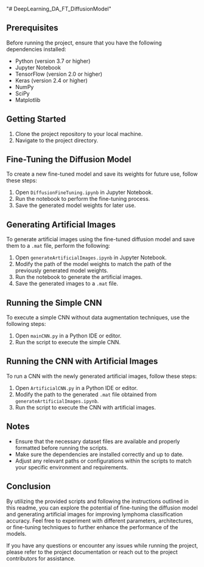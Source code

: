 "# DeepLearning_DA_FT_DiffusionModel" 
## Prerequisites

Before running the project, ensure that you have the following dependencies installed:

- Python (version 3.7 or higher)
- Jupyter Notebook
- TensorFlow (version 2.0 or higher)
- Keras (version 2.4 or higher)
- NumPy
- SciPy
- Matplotlib

## Getting Started

1. Clone the project repository to your local machine.
2. Navigate to the project directory.

## Fine-Tuning the Diffusion Model

To create a new fine-tuned model and save its weights for future use, follow these steps:

1. Open `DiffusionFineTuning.ipynb` in Jupyter Notebook.
2. Run the notebook to perform the fine-tuning process.
3. Save the generated model weights for later use.

## Generating Artificial Images

To generate artificial images using the fine-tuned diffusion model and save them to a `.mat` file, perform the following:

1. Open `generateArtificialImages.ipynb` in Jupyter Notebook.
2. Modify the path of the model weights to match the path of the previously generated model weights.
3. Run the notebook to generate the artificial images.
4. Save the generated images to a `.mat` file.

## Running the Simple CNN

To execute a simple CNN without data augmentation techniques, use the following steps:

1. Open `mainCNN.py` in a Python IDE or editor.
2. Run the script to execute the simple CNN.

## Running the CNN with Artificial Images

To run a CNN with the newly generated artificial images, follow these steps:

1. Open `ArtificialCNN.py` in a Python IDE or editor.
2. Modify the path to the generated `.mat` file obtained from `generateArtificialImages.ipynb`.
3. Run the script to execute the CNN with artificial images.

## Notes

- Ensure that the necessary dataset files are available and properly formatted before running the scripts.
- Make sure the dependencies are installed correctly and up to date.
- Adjust any relevant paths or configurations within the scripts to match your specific environment and requirements.

## Conclusion

By utilizing the provided scripts and following the instructions outlined in this readme, you can explore the potential of fine-tuning the diffusion model and generating artificial images for improving lymphoma classification accuracy. Feel free to experiment with different parameters, architectures, or fine-tuning techniques to further enhance the performance of the models.

If you have any questions or encounter any issues while running the project, please refer to the project documentation or reach out to the project contributors for assistance.